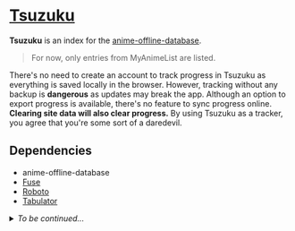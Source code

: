 # [Tsuzuku](https://kuzutsu.github.io/tsuzuku/)
**Tsuzuku** is an index for the [anime-offline-database](https://github.com/manami-project/anime-offline-database).

> For now, only entries from MyAnimeList are listed.

 There's no need to create an account to track progress in Tsuzuku as everything is saved locally in the browser. However, tracking without any backup is **dangerous** as updates may break the app. Although an option to export progress is available, there's no feature to sync progress online. **Clearing site data will also clear progress.** By using Tsuzuku as a tracker, you agree that you're some sort of a daredevil.

## Dependencies
* anime-offline-database
* [Fuse](https://github.com/krisk/fuse)
* [Roboto](https://github.com/googlefonts/roboto)
* [Tabulator](https://github.com/olifolkerd/tabulator)

<details>
<summary><i>To be continued...</i></summary>

## Features
### Auto-update
Checks for updates every app launch and downloads them when available

### Offline-ready
Install as PWA

While offline, thumbnails will not load unless cached

### Search qualifiers
| Qualifier | Example |
| --- | --- |
| `alt:false` | [**life alt:false**](https://kuzutsu.github.io/tsuzuku/?query=life%2520alt%253Afalse%2520) matches canonical titles with "life" (matches *ReLIFE* but **not** *Nichijou*)<br><br>[**world alt:false**](https://kuzutsu.github.io/tsuzuku/?query=world%2520alt%253Afalse%2520) matches canonical titles with "world" (matches *Accel World* but **not** *Re:Zero kara Hajimeru Isekai Seikatsu*)
| `is:dead` | [**is:dead**](https://kuzutsu.github.io/tsuzuku/?query=is%253Adead%2520) matches saved titles removed from the database
| `is:mismatched` | [**is:mismatched**](https://kuzutsu.github.io/tsuzuku/?query=is%253Amismatched%2520) matches completed titles with progress different from number of episodes
| `is:new` | [**is:new**](https://kuzutsu.github.io/tsuzuku/?query=is%253Anew%2520) matches new database entries since last online
| `is:ongoing` | [**is:ongoing**](https://kuzutsu.github.io/tsuzuku/?query=is%253Aongoing%2520) matches ongoing titles
| `is:selected` | [**is:selected**](https://kuzutsu.github.io/tsuzuku/?query=is%253Aselected%2520) matches selected titles
| <code>random:<i>NUMBER</i></code> | [**random:5**](https://kuzutsu.github.io/tsuzuku/?query=random%253A5%2520) randomly selects five titles<br><br>[**magical random:10**](https://kuzutsu.github.io/tsuzuku/?query=magical%2520random%253A10%2520) randomly selects 10 titles with "magical"
| `regex:true` | [**senpai$ regex:true**](https://kuzutsu.github.io/tsuzuku/?query=senpai%2524%2520regex%253Atrue%2520) matches titles ending with "senpai" (matches *Tejina-senpai* and *Seishun Buta Yarou wa Bunny Girl Senpai no Yume wo Minai*)<br><br>[**senpai$ regex:true alt:false**](https://kuzutsu.github.io/tsuzuku/?query=senpai%2524%2520regex%253Atrue%2520alt%253Afalse%2520) matches canonical titles ending with "senpai" (matches *Tejina-senpai* but **not** *Seishun Buta Yarou wa Bunny Girl Senpai no Yume wo Minai*)

#### OR-type
Separate with `|`, no spaces
* `season:` (`winter`, `spring`, `summer`, `fall`, `tba`)
* `status:` (`all`, `none`, `completed`, `dropped`, `paused`, `planning`, `rewatching`, `skipping`, `watching`)
* `type:` (`tv`, `movie`, `ova`, `ona`, `special`, `tba`)

Examples:
* From summer season ([`season:summer`](https://kuzutsu.github.io/tsuzuku/?query=season%253Asummer))
* Paused or dropped ([`status:paused|dropped`](https://kuzutsu.github.io/tsuzuku/?query=status%253Apaused%257Cdropped))
* Movies, OVAs, or ONAs ([`type:movie|ova|ona`](https://kuzutsu.github.io/tsuzuku/?query=type%253Amovie%257Cova%257Cona))

#### AND-type
Separate with `&`, no spaces, can use `<`, `<=`, `>`, or `>=` for numerals
* `episodes:`
* `progress:` (can use absolute or relative values)
* `tag:` (replace spaces with `_`, start with `-` to exclude, [tags supported](https://kuzutsu.github.io/tsuzuku/tags/))
* `year:` (can use `tba`)

Examples:
* Has 13 episodes ([`episodes:13`](https://kuzutsu.github.io/tsuzuku/?query=episodes%253A13))
* Has progress higher than 4 but lower than 70% ([`progress:>4&<70%`](https://kuzutsu.github.io/tsuzuku/?query=progress%253A%253E4%2526%253C70%2525))
* Based on a manga and comedy ([`tag:based_on_a_manga&comedy`](https://kuzutsu.github.io/tsuzuku/?query=tag%253Abased_on_a_manga%2526comedy))
* Based on a light novel but not isekai ([`tag:based_on_a_light_novel&-isekai`](https://kuzutsu.github.io/tsuzuku/?query=tag%253Abased_on_a_light_novel%2526-isekai))
* Before 2019 ([`year:<2019`](https://kuzutsu.github.io/tsuzuku/?query=year%253A%253C2019))

### Mass change status
Click on thumbnail to select

To select range, hold `Shift` on desktop or hold down thumbnail on mobile

### List layout
Click on image icon to toggle

### Games
Click on score to reset

#### Odd one out
Query will only appear after submitting an answer

#### Quiz
In single selection mode (default), there is only one correct answer

In multiple selection mode, there may be one, multiple, or no correct answers

### Export
File is in MyAnimeList XML format

#### Disclaimer
* Skipped titles will have a Dropped status with 0 progress

### Import
Supports files in MyAnimeList XML or AniList GDPR JSON format

| Site | URL |
| --- | --- |
| **MyAnimeList** | https://myanimelist.net/panel.php?go=export |
| **Kitsu** | https://kitsu.io/settings/exports |
| **AniList** | https://anilist.co/gdpr/download |

#### Disclaimer
* Only status and progress will be imported
* For MyAnimeList XML, `update_on_import` will be ignored
* For AniList GDPR JSON, titles not in MyAnimeList will be ignored
* Saved data will be overwritten
 </details>